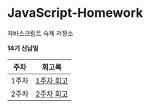 # JavaScript-Homework

자바스크립트 숙제 저장소

**14기 신남일**

| 주차  | 회고록                            |
| ----- | --------------------------------- |
| 1주차 | [1주차 회고](./markdown/week1.md) |
| 2주차 | [2주차 회고](./markdown/week2.md) |
